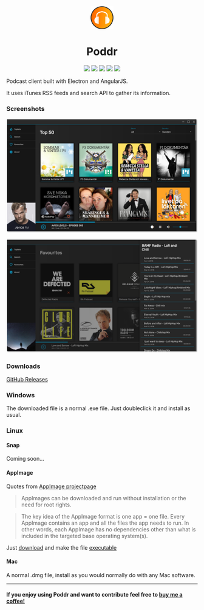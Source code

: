 <div align="center">
    <img src="images/poddr_logo.png" alt="Poddr" width="60" height="60">
    <h1>Poddr</h1>
    <img src="https://img.shields.io/github/release/sn8z/poddr.svg">
    <img src="https://img.shields.io/github/downloads/sn8z/poddr/total.svg">
    <img src="https://img.shields.io/github/release-date/sn8z/poddr.svg">
    <img src="https://app.codeship.com/projects/201ad970-f91b-0135-962e-46ce43625878/status?branch=master"/>
    <a href="https://david-dm.org/sn8z/poddr" title="dependencies status"><img src="https://david-dm.org/sn8z/poddr/status.svg"/></a>
</div>
 
Podcast client built with Electron and AngularJS.
 
It uses iTunes RSS feeds and search API to gather its information.
### Screenshots

![Screenshot](images/poddr.png)

![Screenshot](images/poddr_2.png)

### Downloads

[GitHub Releases](https://github.com/Sn8z/Poddr/releases)

### Windows

The downloaded file is a normal .exe file. Just doubleclick it and install as usual.

### Linux

#### Snap

Coming soon...

#### AppImage

Quotes from [AppImage projectpage](https://appimage.org)
> AppImages can be downloaded and run without installation or the need for root rights.

> The key idea of the AppImage format is one app = one file. Every AppImage contains an app and all the files the app needs to run. In other words, each AppImage has no dependencies other than what is included in the targeted base operating system(s).

Just [download](https://github.com/Sn8z/Poddr/releases) and make the file [executable](https://discourse.appimage.org/t/how-to-make-an-appimage-executable/80)

#### Mac

A normal .dmg file, install as you would normally do with any Mac software.

<hr>

#### If you enjoy using Poddr and want to contribute feel free to [buy me a coffee!](https://ko-fi.com/sneitz)